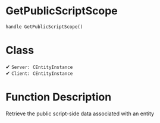 # GetPublicScriptScope
```
handle GetPublicScriptScope()
```
# Class
✔ `Server: CEntityInstance`  
✔ `Client: CEntityInstance`  

# Function Description
Retrieve the public script-side data associated with an entity
